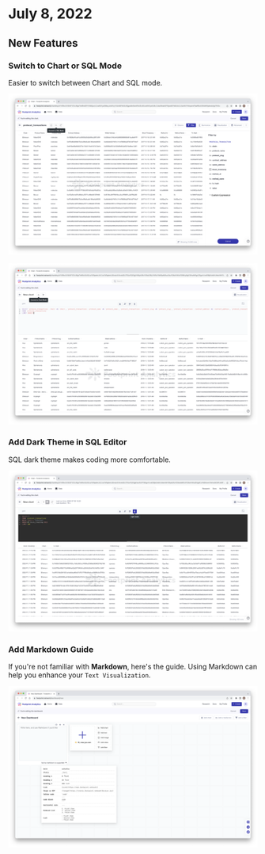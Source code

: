 # July 8, 2022

## New Features

### Switch to Chart or SQL Mode

Easier to switch between Chart and SQL mode.

![](<../.gitbook/assets/image (57).png>)

![](<../.gitbook/assets/image (31).png>)

### Add Dark Theme in SQL Editor

SQL dark theme makes coding more comfortable.

![](<../.gitbook/assets/image (14).png>)

### Add Markdown Guide

If you're not familiar with **Markdown**, here's the guide. Using Markdown can help you enhance your `Text Visualization`.

![](<../.gitbook/assets/image (18).png>)
